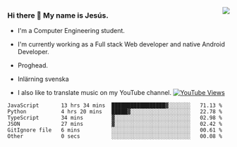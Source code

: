 <img align='right' src="https://github-readme-stats-eight-rose-90.vercel.app
/api?username=JesusJimenezG&show_icons=true&theme=radical">

### Hi there 👋 My name is Jesús.
- I'm a Computer Engineering student.
- I'm currently working as a Full stack Web developer and native Android Developer.

- Proghead.
- Inlärning svenska
- I also like to translate music on my YouTube channel. [![YouTube Views](https://img.shields.io/youtube/channel/views/UCWnlcC4_sV9Imcy9ysQpxHA?style=social)](https://www.youtube.com/channel/UCWnlcC4_sV9Imcy9ysQpxHA)

<!--START_SECTION:waka-->

```text
JavaScript       13 hrs 34 mins  █████████████████▓░░░░░░░   71.13 %
Python           4 hrs 20 mins   █████▓░░░░░░░░░░░░░░░░░░░   22.78 %
TypeScript       34 mins         ▓░░░░░░░░░░░░░░░░░░░░░░░░   02.98 %
JSON             27 mins         ▓░░░░░░░░░░░░░░░░░░░░░░░░   02.42 %
GitIgnore file   6 mins          ░░░░░░░░░░░░░░░░░░░░░░░░░   00.61 %
Other            0 secs          ░░░░░░░░░░░░░░░░░░░░░░░░░   00.08 %
```

<!--END_SECTION:waka-->

<!--
**JesusJimenezG/JesusJimenezG** is a ✨ _special_ ✨ repository because its `README.md` (this file) appears on your GitHub profile.

Here are some ideas to get you started:

- 🔭 I’m currently working on ...
- 🌱 I’m currently learning ...
- 👯 I’m looking to collaborate on ...
- 🤔 I’m looking for help with ...
- 💬 Ask me about ...
- 📫 How to reach me: ...
- 😄 Pronouns: ...
- ⚡ Fun fact: ...
-->
